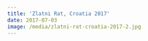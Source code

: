 ```yaml
---
title: 'Zlatni Rat, Croatia 2017'
date: 2017-07-03
image: /media/zlatni-rat-croatia-2017-2.jpg
---
```


